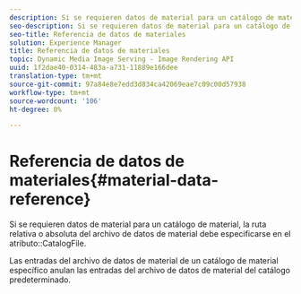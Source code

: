 ```yaml
---
description: Si se requieren datos de material para un catálogo de materiales, la ruta relativa o absoluta del archivo de datos de material debe especificarse en el atributo CatalogFile.
seo-description: Si se requieren datos de material para un catálogo de materiales, la ruta relativa o absoluta del archivo de datos de material debe especificarse en el atributo CatalogFile.
seo-title: Referencia de datos de materiales
solution: Experience Manager
title: Referencia de datos de materiales
topic: Dynamic Media Image Serving - Image Rendering API
uuid: 1f2dae40-0314-483a-a731-11889e166dee
translation-type: tm+mt
source-git-commit: 97a84e8e7edd3d834ca42069eae7c09c00d57938
workflow-type: tm+mt
source-wordcount: '106'
ht-degree: 0%

---
```



# Referencia de datos de materiales{#material-data-reference}

Si se requieren datos de material para un catálogo de material, la ruta relativa o absoluta del archivo de datos de material debe especificarse en el atributo::CatalogFile.

Las entradas del archivo de datos de material de un catálogo de material específico anulan las entradas del archivo de datos de material del catálogo predeterminado.
